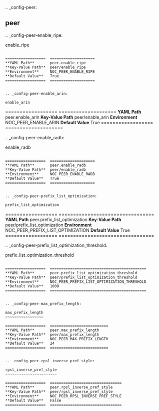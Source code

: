 .. _config-peer:

peer
----


.. _config-peer-enable_ripe:

enable_ripe
~~~~~~~~~~~

==================  ====================
**YAML Path**       peer.enable_ripe
**Key-Value Path**  peer/enable_ripe
**Environment**     NOC_PEER_ENABLE_RIPE
**Default Value**   True
==================  ====================


.. _config-peer-enable_arin:

enable_arin
~~~~~~~~~~~

==================  ====================
**YAML Path**       peer.enable_arin
**Key-Value Path**  peer/enable_arin
**Environment**     NOC_PEER_ENABLE_ARIN
**Default Value**   True
==================  ====================


.. _config-peer-enable_radb:

enable_radb
~~~~~~~~~~~

==================  ====================
**YAML Path**       peer.enable_radb
**Key-Value Path**  peer/enable_radb
**Environment**     NOC_PEER_ENABLE_RADB
**Default Value**   True
==================  ====================


.. _config-peer-prefix_list_optimization:

prefix_list_optimization
~~~~~~~~~~~~~~~~~~~~~~~~

==================  =================================
**YAML Path**       peer.prefix_list_optimization
**Key-Value Path**  peer/prefix_list_optimization
**Environment**     NOC_PEER_PREFIX_LIST_OPTIMIZATION
**Default Value**   True
==================  =================================


.. _config-peer-prefix_list_optimization_threshold:

prefix_list_optimization_threshold
~~~~~~~~~~~~~~~~~~~~~~~~~~~~~~~~~~

==================  ===========================================
**YAML Path**       peer.prefix_list_optimization_threshold
**Key-Value Path**  peer/prefix_list_optimization_threshold
**Environment**     NOC_PEER_PREFIX_LIST_OPTIMIZATION_THRESHOLD
**Default Value**   1000
==================  ===========================================


.. _config-peer-max_prefix_length:

max_prefix_length
~~~~~~~~~~~~~~~~~

==================  ==========================
**YAML Path**       peer.max_prefix_length
**Key-Value Path**  peer/max_prefix_length
**Environment**     NOC_PEER_MAX_PREFIX_LENGTH
**Default Value**   24
==================  ==========================


.. _config-peer-rpsl_inverse_pref_style:

rpsl_inverse_pref_style
~~~~~~~~~~~~~~~~~~~~~~~

==================  ================================
**YAML Path**       peer.rpsl_inverse_pref_style
**Key-Value Path**  peer/rpsl_inverse_pref_style
**Environment**     NOC_PEER_RPSL_INVERSE_PREF_STYLE
**Default Value**   False
==================  ================================

